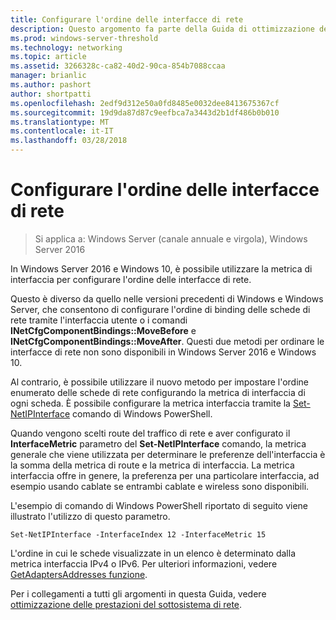 ```yaml
---
title: Configurare l'ordine delle interfacce di rete
description: Questo argomento fa parte della Guida di ottimizzazione delle prestazioni del sottosistema di rete per Windows Server 2016.
ms.prod: windows-server-threshold
ms.technology: networking
ms.topic: article
ms.assetid: 3266328c-ca82-40d2-90ca-854b7088ccaa
manager: brianlic
ms.author: pashort
author: shortpatti
ms.openlocfilehash: 2edf9d312e50a0fd8485e0032dee8413675367cf
ms.sourcegitcommit: 19d9da87d87c9eefbca7a3443d2b1df486b0b010
ms.translationtype: MT
ms.contentlocale: it-IT
ms.lasthandoff: 03/28/2018
---
```

# <a name="configure-the-order-of-network-interfaces"></a>Configurare l'ordine delle interfacce di rete

>Si applica a: Windows Server (canale annuale e virgola), Windows Server 2016

In Windows Server 2016 e Windows 10, è possibile utilizzare la metrica di interfaccia per configurare l'ordine delle interfacce di rete.

Questo è diverso da quello nelle versioni precedenti di Windows e Windows Server, che consentono di configurare l'ordine di binding delle schede di rete tramite l'interfaccia utente o i comandi **INetCfgComponentBindings::MoveBefore** e **INetCfgComponentBindings::MoveAfter**. Questi due metodi per ordinare le interfacce di rete non sono disponibili in Windows Server 2016 e Windows 10.

Al contrario, è possibile utilizzare il nuovo metodo per impostare l'ordine enumerato delle schede di rete configurando la metrica di interfaccia di ogni scheda. È possibile configurare la metrica interfaccia tramite la [Set-NetIPInterface](https://docs.microsoft.com/en-us/powershell/module/nettcpip/set-netipinterface) comando di Windows PowerShell.

Quando vengono scelti route del traffico di rete e aver configurato il **InterfaceMetric** parametro del **Set-NetIPInterface** comando, la metrica generale che viene utilizzata per determinare le preferenze dell'interfaccia è la somma della metrica di route e la metrica di interfaccia. La metrica interfaccia offre in genere, la preferenza per una particolare interfaccia, ad esempio usando cablate se entrambi cablate e wireless sono disponibili.

L'esempio di comando di Windows PowerShell riportato di seguito viene illustrato l'utilizzo di questo parametro.

    Set-NetIPInterface -InterfaceIndex 12 -InterfaceMetric 15

L'ordine in cui le schede visualizzate in un elenco è determinato dalla metrica interfaccia IPv4 o IPv6.  Per ulteriori informazioni, vedere [GetAdaptersAddresses funzione](https://msdn.microsoft.com/library/windows/desktop/aa365915%28v=vs.85%29.aspx?f=255&MSPPError=-2147217396).

Per i collegamenti a tutti gli argomenti in questa Guida, vedere [ottimizzazione delle prestazioni del sottosistema di rete](net-sub-performance-top.md).
